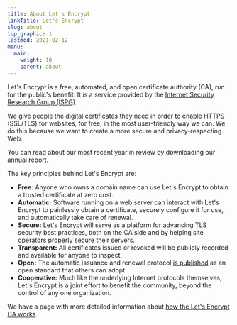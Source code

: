 ```yaml
---
title: About Let's Encrypt
linkTitle: Let's Encrypt
slug: about
top_graphic: 1
lastmod: 2021-02-12
menu:
  main:
    weight: 10
    parent: about
---
```


Let's Encrypt is a free, automated, and open certificate authority (CA), run for the public's benefit. It is a service provided by the [Internet Security Research Group (ISRG)](https://www.abetterinternet.org/).

We give people the digital certificates they need in order to enable HTTPS (SSL/TLS) for websites, for free, in the most user-friendly way we can. We do this because we want to create a more secure and privacy-respecting Web.

You can read about our most recent year in review by downloading our [annual report](https://www.abetterinternet.org/annual-reports/).

The key principles behind Let's Encrypt are:

* **Free:** Anyone who owns a domain name can use Let's Encrypt to obtain a trusted certificate
      at zero cost.
* **Automatic:** Software running on a web server can interact with Let's Encrypt to painlessly obtain a certificate, securely configure it for use, and automatically take care of renewal.
* **Secure:** Let's Encrypt will serve as a platform for advancing TLS security best practices, both on the CA side and by helping site operators properly secure their servers.
* **Transparent:** All certificates issued or revoked will be publicly recorded and available for anyone to inspect.
* **Open:** The automatic issuance and renewal protocol [is published](https://tools.ietf.org/html/rfc8555) as an open standard that others can adopt.
* **Cooperative:** Much like the underlying Internet protocols themselves, Let's Encrypt is a joint effort to benefit the community, beyond the control of any one organization.

We have a page with more detailed information about [how the Let's Encrypt CA works](/how-it-works).
